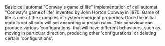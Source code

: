 Basic cell automat "Conway's game of life"
Implementation of cell automat "Conway's game of life" invented by John Horton Conway in 1970.
Game of life is one of the examples of system emergent properties. Once the initial state is set
all cells will act according to preset rules. This behaviour can produce various 'configurations'
that will have different behaviours, such as moving in particular direction, producing other 'configurations'
or deleting certain 'configurations'.